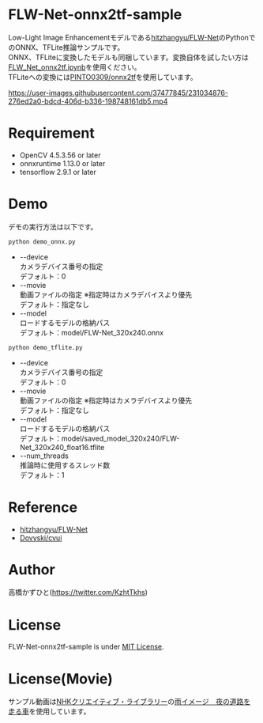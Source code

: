 # FLW-Net-onnx2tf-sample
Low-Light Image Enhancementモデルである[hitzhangyu/FLW-Net](https://github.com/hitzhangyu/FLW-Net)のPythonでのONNX、TFLite推論サンプルです。<br>
ONNX、TFLiteに変換したモデルも同梱しています。変換自体を試したい方は[FLW_Net_onnx2tf.ipynb](FLW_Net_onnx2tf.ipynb)を使用ください。<br>
TFLiteへの変換には[PINTO0309/onnx2tf](https://github.com/PINTO0309/onnx2tf)を使用しています。

https://user-images.githubusercontent.com/37477845/231034876-276ed2a0-bdcd-406d-b336-198748161db5.mp4

# Requirement 
* OpenCV 4.5.3.56 or later
* onnxruntime 1.13.0 or later
* tensorflow 2.9.1 or later

# Demo
デモの実行方法は以下です。
```bash
python demo_onnx.py
```
* --device<br>
カメラデバイス番号の指定<br>
デフォルト：0
* --movie<br>
動画ファイルの指定 ※指定時はカメラデバイスより優先<br>
デフォルト：指定なし
* --model<br>
ロードするモデルの格納パス<br>
デフォルト：model/FLW-Net_320x240.onnx

```bash
python demo_tflite.py
```
* --device<br>
カメラデバイス番号の指定<br>
デフォルト：0
* --movie<br>
動画ファイルの指定 ※指定時はカメラデバイスより優先<br>
デフォルト：指定なし
* --model<br>
ロードするモデルの格納パス<br>
デフォルト：model/saved_model_320x240/FLW-Net_320x240_float16.tflite
* --num_threads<br>
推論時に使用するスレッド数<br>
デフォルト：1

# Reference
* [hitzhangyu/FLW-Net](https://github.com/hitzhangyu/FLW-Net)
* [Dovyski/cvui](https://github.com/Dovyski/cvui)

# Author
高橋かずひと(https://twitter.com/KzhtTkhs)
 
# License 
FLW-Net-onnx2tf-sample is under [MIT License](LICENSE).

# License(Movie)
サンプル動画は[NHKクリエイティブ・ライブラリー](https://www.nhk.or.jp/archives/creative/)の[雨イメージ　夜の道路を走る車](https://www2.nhk.or.jp/archives/creative/material/view.cgi?m=D0002161702_00000)を使用しています。
